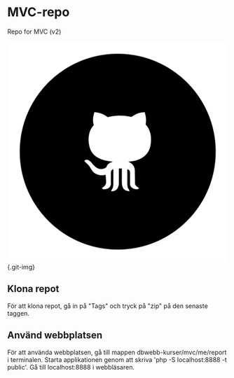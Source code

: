 # MVC-repo
Repo for MVC (v2)

![github icon](public/img/github.png) {.git-img}

Klona repot
-----------

För att klona repot, gå in på "Tags" och tryck på "zip" på den senaste taggen.

Använd webbplatsen
------------------

För att använda webbplatsen, gå till mappen dbwebb-kurser/mvc/me/report i terminalen. Starta applikationen genom att skriva 'php -S localhost:8888 -t public'. Gå till localhost:8888 i webbläsaren.
